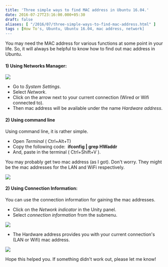 ```yaml
---
title: 'Three simple ways to find MAC address in Ubuntu 16.04.'
date: 2016-07-27T23:16:00.000+05:30
draft: false
aliases: [ "/2016/07/three-simple-ways-to-find-mac-address.html" ]
tags : [How To's, Ubuntu, Ubuntu 16.04, mac address, network]
---
```


You may need the MAC address for various functions at some point in your life. So, it will always be helpful to know how to find out mac address in Ubuntu.  
  

#### 1) Using Networks Manager:

[![](https://3.bp.blogspot.com/-nGoSINT4gaE/V5jyVDPg5MI/AAAAAAAAGLA/68VDU2eUOGc0i2xGeSZ8gxQUQ0H1cEVowCK4B/s320/nm.jpg)](http://3.bp.blogspot.com/-nGoSINT4gaE/V5jyVDPg5MI/AAAAAAAAGLA/68VDU2eUOGc0i2xGeSZ8gxQUQ0H1cEVowCK4B/s1600/nm.jpg)

  

*   Go to _System Settings_.
*   Select _Network_.
*   Click on the arrow next to your current connection (Wired or Wifi connected to).
*   Then mac address will be available under the name _Hardware address_.

#### 2) Using command line

Using command line, it is rather simple.  
  

*   Open _Terminal_ ( Ctrl+Alt+T)
*   Copy the following code:  **ifconfig | grep HWaddr**
*   And, paste in the terminal ( Ctrl+Shift+V ).

You may probably get two mac address (as I got). Don't worry. They might be the mac addresses for the LAN and WiFi respectively.

  

[![](https://3.bp.blogspot.com/-Vq1dDtlO-Io/V5juhp3uULI/AAAAAAAAGKA/KP4jDKOiA4Eh40Pr1-X0p5Nf6HnTK1LxwCK4B/s320/terminal.jpg)](http://3.bp.blogspot.com/-Vq1dDtlO-Io/V5juhp3uULI/AAAAAAAAGKA/KP4jDKOiA4Eh40Pr1-X0p5Nf6HnTK1LxwCK4B/s1600/terminal.jpg)

  

  

#### 2) Using Connection Information:

You can use the connection information for gaining the mac addresses.

  

*   Click on the _Network indicator_ in the Unity panel.
*   Select _connection information_ from the submenu.

[![](https://3.bp.blogspot.com/-8vO12QbfGQM/V5jwXBasi3I/AAAAAAAAGKY/MK4oscYpSf828QrbSJbm9PoyxT9pGCnfACK4B/s320/connection.jpg)](http://3.bp.blogspot.com/-8vO12QbfGQM/V5jwXBasi3I/AAAAAAAAGKY/MK4oscYpSf828QrbSJbm9PoyxT9pGCnfACK4B/s1600/connection.jpg)

*   The Hardware address provides you with your current connection's (LAN or Wifi) mac address.

[![](https://2.bp.blogspot.com/-hkTYwE8t1u4/V5jxA1WMI4I/AAAAAAAAGKs/5-5MOWHyRzUxJY-gccAku8p8PTeWFMZHgCK4B/s320/hadinfo.jpg)](http://2.bp.blogspot.com/-hkTYwE8t1u4/V5jxA1WMI4I/AAAAAAAAGKs/5-5MOWHyRzUxJY-gccAku8p8PTeWFMZHgCK4B/s1600/hadinfo.jpg)

  

Hope this helped you. If something didn't work out, please let me know!
